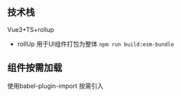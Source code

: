 ## 技术栈

Vue3+TS+rollup

* rollUp 用于UI组件打包为整体 `npm run build:esm-bundle`


## 组件按需加载

使用babel-plugin-import 按需引入
